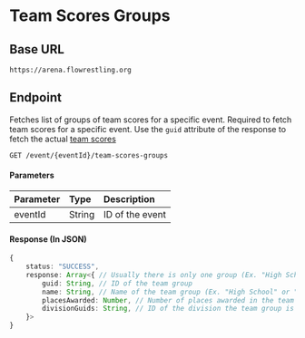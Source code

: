 # Team Scores Groups

## Base URL

`https://arena.flowrestling.org`

## Endpoint

Fetches list of groups of team scores for a specific event. Required to fetch team scores for a specific event. Use the `guid` attribute of the response to fetch the actual [team scores](./team-scores/search.md)

`GET /event/{eventId}/team-scores-groups`

#### Parameters

| Parameter | Type | Description |
| :--- | :--- | :--- |
| eventId | String | ID of the event |

#### Response (In JSON)

```typescript
{
	status: "SUCCESS",
	response: Array<{ // Usually there is only one group (Ex. "High School" or "Varsity")
		guid: String, // ID of the team group
		name: String, // Name of the team group (Ex. "High School" or "Varsity")
		placesAwarded: Number, // Number of places awarded in the team group
		divisionGuids: String, // ID of the division the team group is in
	}>
}
```